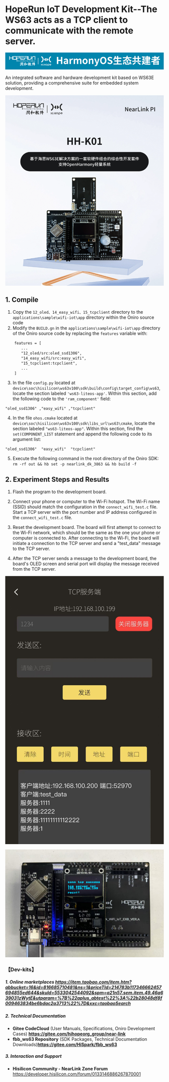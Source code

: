 # HopeRun IoT Development Kit--The WS63 acts as a TCP client to communicate with the remote server.

![hihope_illustration](../../Image/hihope_illustration.png)

An integrated software and hardware development kit based on WS63E solution, providing a comprehensive suite for embedded system development.

![wifi_iot](../../Image/HH-K01.png)



## 1. **Compile**

1. Copy the `12_oled、14_easy_wifi、15_tcpclient` directory to the `applications\sample\wifi-iot\app` directory within the Oniro source code
2. Modify the `BUILD.gn` in the `applications\sample\wifi-iot\app` directory of the Oniro source code by replacing the `features` variable with:
```
    features = [
       ...
       "12_oled/src:oled_ssd1306",
       "14_easy_wifi/src:easy_wifi",
       "15_tcpclient:tcpclient",
       ...
    ]
```
3. In the file `config.py` located at `device\soc\hisilicon\ws63v100\sdk\build\config\target_config\ws63`, locate the section labeled `'ws63-liteos-app'`. Within this section, add the following code to the `'ram_component'` field:
```
"oled_ssd1306" ,"easy_wifi" ,"tcpclient"
```

4. In the file `ohos.cmake` located at `device\soc\hisilicon\ws63v100\sdk\libs_url\ws63\cmake`, locate the section labeled `"ws63-liteos-app"`. Within this section, find the `set(COMPONENT_LIST` statement and append the following code to its argument list:
```
"oled_ssd1306"  "easy_wifi"  "tcpclient"
```
5. Execute the following command in the root directory of the Oniro SDK: `rm -rf out && hb set -p nearlink_dk_3863 && hb build -f`


## 2. Experiment Steps and Results

1. Flash the program to the development board.

2. Connect your phone or computer to the Wi-Fi hotspot. The Wi-Fi name (SSID) should match the configuration in the `connect_wifi_test.c` file. Start a TCP server with the port number and IP address configured in the `connect_wifi_test.c` file.
3. Reset the development board. The board will first attempt to connect to the Wi-Fi network, which should be the same as the one your phone or computer is connected to. After connecting to the Wi-Fi, the board will initiate a connection to the TCP server and send a "test_data" message to the TCP server.
4. After the TCP server sends a message to the development board, the board's OLED screen and serial port will display the message received from the TCP server.

![image-1](../../Image/15_tcpclient/image-1.jpg)

  ![image-2](../../Image/15_tcpclient/image-2.jpg)



### 【Dev-kits】

##### 1. Online marketplaces  https://item.taobao.com/item.htm?abbucket=16&id=816685710481&ns=1&priceTId=214783b117346662457694855ed644&skuId=5533042544092&spm=a21n57.sem.item.49.46a639031zWytE&utparam=%7B%22aplus_abtest%22%3A%22b28048df8f009463834be6bdac2a3713%22%7D&xxc=taobaoSearch

##### 2. **Technical Documentation**

- **Gitee CodeCloud** (User Manuals, Specifications, Oniro Development Cases) **https://gitee.com/hihopeorg_group/near-link**
- **fbb_ws63 Repository** (SDK Packages, Technical Documentation Downloads)**https://gitee.com/HiSpark/fbb_ws63**

##### 3. **Interaction and Support**

- **Hisilicon Community - NearLink Zone Forum** https://developer.hisilicon.com/forum/0133146886267870001

